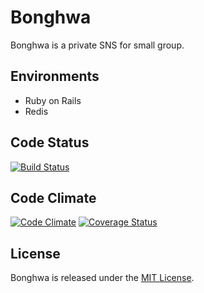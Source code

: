 # Bonghwa

Bonghwa is a private SNS for small group.

## Environments
* Ruby on Rails
* Redis

## Code Status
[![Build Status](https://travis-ci.org/riseshia/Bonghwa.svg?branch=master)](https://travis-ci.org/riseshia/Bonghwa)

## Code Climate
[![Code Climate](https://codeclimate.com/github/riseshia/Bonghwa/badges/gpa.svg)](https://codeclimate.com/github/riseshia/Bonghwa)
[![Coverage Status](https://coveralls.io/repos/github/riseshia/Bonghwa/badge.svg?branch=i190)](https://coveralls.io/github/riseshia/Bonghwa?branch=i190)

## License
Bonghwa is released under the [MIT License](http://www.opensource.org/licenses/MIT).
